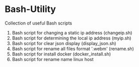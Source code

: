 # Bash-Utility
Collection of useful Bash scripts

1. Bash script for changing a static ip address (changeip.sh)
2. Bash script for determining the local ip address (myip.sh)
3. Bash script for clear json display (display_json.sh)
4. Bash script for rename all files format '.webm' (rename.sh)
5. Bash script for install docker (docker_install.sh)
6. Bash script for rename name linux host
